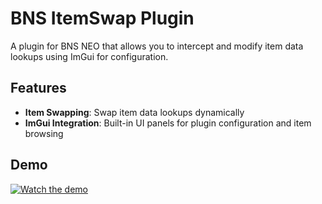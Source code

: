 # BNS ItemSwap Plugin

A plugin for BNS NEO that allows you to intercept and modify item data lookups using ImGui for configuration.

## Features

- **Item Swapping**: Swap item data lookups dynamically
- **ImGui Integration**: Built-in UI panels for plugin configuration and item browsing

## Demo

[![Watch the demo](https://img.youtube.com/vi/FNsMJbJlf4A/hqdefault.jpg)](https://www.youtube.com/watch?v=FNsMJbJlf4A)